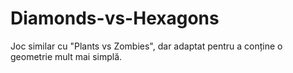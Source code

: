 # Diamonds-vs-Hexagons
Joc similar cu "Plants vs Zombies", dar adaptat pentru a conține o geometrie mult mai simplă.

